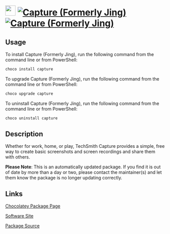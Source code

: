 # <img src="https://rawcdn.githack.com/virtualex-itv/chocolatey-packages/6cef9a6af703e8bfd5fb695d54413dee46e49cc8/icons/capture.png" width="32" height="32"/> [![Capture (Formerly Jing)](https://img.shields.io/chocolatey/v/capture.svg?label=Capture+(Formerly+Jing))](https://community.chocolatey.org/packages/capture) [![Capture (Formerly Jing)](https://img.shields.io/chocolatey/dt/capture.svg)](https://community.chocolatey.org/packages/capture)

## Usage

To install Capture (Formerly Jing), run the following command from the command line or from PowerShell:

```powershell
choco install capture
```

To upgrade Capture (Formerly Jing), run the following command from the command line or from PowerShell:

```powershell
choco upgrade capture
```

To uninstall Capture (Formerly Jing), run the following command from the command line or from PowerShell:

```powershell
choco uninstall capture
```

## Description

Whether for work, home, or play, TechSmith Capture provides a simple, free way to create basic screenshots and screen recordings and share them with others.

**Please Note**: This is an automatically updated package. If you find it is
out of date by more than a day or two, please contact the maintainer(s) and
let them know the package is no longer updating correctly.

## Links

[Chocolatey Package Page](https://community.chocolatey.org/packages/capture)

[Software Site](https://www.techsmith.com/jing-tool.html)

[Package Source](https://github.com/virtualex-itv/chocolatey-packages/tree/master/automatic/capture)

